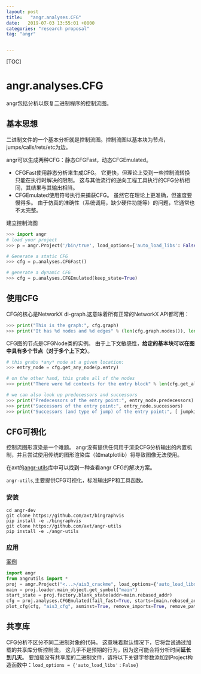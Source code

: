 ```yaml
---
layout: post
title:   "angr.analyses.CFG"
date:   2019-07-03 13:55:01 +0800
categories: "research proposal"
tag: "angr"


---
```


[TOC]

# angr.analyses.CFG

angr包括分析以恢复二进制程序的控制流图。 

## 基本思想

二进制文件的一个基本分析就是控制流图。控制流图以基本块为节点，jumps/calls/rets/etc为边。

angr可以生成两种CFG：静态CFGFast，动态CFGEmulated。

* CFGFast使用静态分析来生成CFG。 它更快，但理论上受到一些控制流转换只能在执行时解决的限制。 这与其他流行的逆向工程工具执行的CFG分析相同，其结果与其输出相当。
* CFGEmulated使用符号执行来捕获CFG。 虽然它在理论上更准确，但速度要慢得多。 由于仿真的准确性（系统调用，缺少硬件功能等）的问题，它通常也不太完整。

建立控制流图

```python
>>> import angr
# load your project
>>> p = angr.Project('/bin/true', load_options={'auto_load_libs': False})

# Generate a static CFG
>>> cfg = p.analyses.CFGFast()

# generate a dynamic CFG
>>> cfg = p.analyses.CFGEmulated(keep_state=True)
```

## 使用CFG

CFG的核心是NetworkX di-graph.这意味着所有正常的NetworkX API都可用：

```python
>>> print("This is the graph:", cfg.graph)
>>> print("It has %d nodes and %d edges" % (len(cfg.graph.nodes()), len(cfg.graph.edges())))
```

CFG图的节点是CFGNode类的实例。 由于上下文敏感性，**给定的基本块可以在图中具有多个节点（对于多个上下文）**。

```python
# this grabs *any* node at a given location:
>>> entry_node = cfg.get_any_node(p.entry)

# on the other hand, this grabs all of the nodes
>>> print("There were %d contexts for the entry block" % len(cfg.get_all_nodes(p.entry)))

# we can also look up predecessors and successors
>>> print("Predecessors of the entry point:", entry_node.predecessors)
>>> print("Successors of the entry point:", entry_node.successors)
>>> print("Successors (and type of jump) of the entry point:", [ jumpkind + " to " + str(node.addr) for node,jumpkind in cfg.get_successors_and_jumpkind(entry_node) ])
```

## CFG可视化

控制流图形渲染是一个难题。 angr没有提供任何用于渲染CFG分析输出的内置机制，并且尝试使用传统的图形渲染库（如matplotlib）将导致图像无法使用。

在axt的[angr-utils](https://github.com/axt/angr-utils)库中可以找到一种查看angr CFG的解决方案。

`angr-utils`,主要提供CFG可视化，标准输出PP和工具函数。

### 安装

```shell
cd angr-dev
git clone https://github.com/axt/bingraphvis
pip install -e ./bingraphvis
git clone https://github.com/axt/angr-utils
pip install -e ./angr-utils
```

### 应用

[案例](https://github.com/axt/angr-utils/tree/master/examples)

```python
import angr
from angrutils import *
proj = angr.Project("<...>/ais3_crackme", load_options={'auto_load_libs':False})
main = proj.loader.main_object.get_symbol("main")
start_state = proj.factory.blank_state(addr=main.rebased_addr)
cfg = proj.analyses.CFGEmulated(fail_fast=True, starts=[main.rebased_addr], initial_state=start_state)
plot_cfg(cfg, "ais3_cfg", asminst=True, remove_imports=True, remove_path_terminator=True)  
```

## 共享库

CFG分析不区分不同二进制对象的代码。 这意味着默认情况下，它将尝试通过加载的共享库分析控制流。 这几乎不是预期的行为，因为这可能会将分析时间**延长到几天**。 要加载没有共享库的二进制文件，请将以下关键字参数添加到Project构造函数中：`load_options = {'auto_load_libs'：False}`



